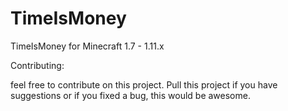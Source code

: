 # TimeIsMoney



TimeIsMoney for Minecraft 1.7 - 1.11.x

Contributing:

feel free to contribute on this project.
Pull this project if you have suggestions or if you fixed a bug, this would be awesome.
